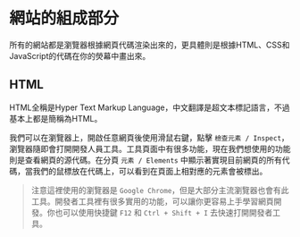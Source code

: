 # 網站的組成部分
所有的網站都是瀏覽器根據網頁代碼渲染出來的，更具體則是根據HTML、CSS和JavaScript的代碼在你的熒幕中畫出來。

## HTML
HTML全稱是Hyper Text Markup Language，中文翻譯是超文本標記語言，不過基本上都是簡稱為HTML。

我們可以在瀏覽器上，開啟任意網頁後使用滑鼠右鍵，點擊 `檢查元素 / Inspect`，瀏覽器隨即會打開開發人員工具。工具頁面中有很多功能，現在我們想使用的功能則是查看網頁的源代碼。在分頁 `元素 / Elements` 中顯示著實現目前網頁的所有代碼，當我們的鼠標放在代碼上，可以看到在頁面上相對應的元素會被標出。

> 注意這裡使用的瀏覽器是 `Google Chrome`，但是大部分主流瀏覽器也會有此工具。開發者工具裡有很多實用的功能，可以讓你更容易上手學習網頁開發。你也可以使用快捷鍵 `F12` 和 `Ctrl + Shift + I` 去快速打開開發者工具。
